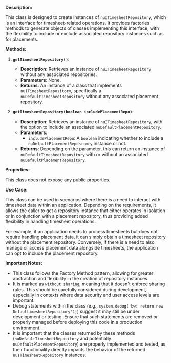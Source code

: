 **Description:**

This class is designed to create instances of `nuITimesheetRepository`, which is an interface for timesheet-related operations. It provides factories methods to generate objects of classes implementing this interface, with the flexibility to include or exclude associated repository instances such as for placements.

**Methods:**

1. **`getTimesheetRepository()`**:
   - **Description**: Retrieves an instance of `nuITimesheetRepository` without any associated repositories.
   - **Parameters**: None.
   - **Returns**: An instance of a class that implements `nuITimesheetRepository`, specifically a `nuDefaultTimesheetRepository` without any associated placement repository.

2. **`getTimesheetRepository(boolean includePlacementRepo)`**:
   - **Description**: Retrieves an instance of `nuITimesheetRepository`, with the option to include an associated `nuDefaultPlacementRepository`.
   - **Parameters**:
     - `includePlacementRepo`: A `boolean` indicating whether to include a `nuDefaultPlacementRepository` instance or not.
   - **Returns**: Depending on the parameter, this can return an instance of `nuDefaultTimesheetRepository` with or without an associated `nuDefaultPlacementRepository`.

**Properties:**

This class does not expose any public properties.

**Use Case:**

This class can be used in scenarios where there is a need to interact with timesheet data within an application. Depending on the requirements, it allows the caller to get a repository instance that either operates in isolation or in conjunction with a placement repository, thus providing added flexibility in handling timesheet operations.

For example, if an application needs to process timesheets but does not require handling placement data, it can simply obtain a timesheet repository without the placement repository. Conversely, if there is a need to also manage or access placement data alongside timesheets, the application can opt to include the placement repository.

**Important Notes:**

- This class follows the Factory Method pattern, allowing for greater abstraction and flexibility in the creation of repository instances.
- It is marked as `without sharing`, meaning that it doesn't enforce sharing rules. This should be carefully considered during development, especially in contexts where data security and user access levels are important.
- Debug statements within the class (e.g., `system.debug('bw: return new DefaultimesheetRepository');`) suggest it may still be under development or testing. Ensure that such statements are removed or properly managed before deploying this code in a production environment.
- It is important that the classes returned by these methods (`nuDefaultTimesheetRepository` and potentially `nuDefaultPlacementRepository`) are properly implemented and tested, as their functionality directly impacts the behavior of the returned `nuITimesheetRepository` instances.